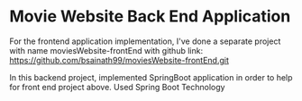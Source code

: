 # Movie Website Back End Application
For the frontend application implementation, I've done a separate project with name moviesWebsite-frontEnd with github link: https://github.com/bsainath99/moviesWebsite-frontEnd.git

In this backend project, implemented SpringBoot application in order to help for front end project above.
Used Spring Boot Technology

